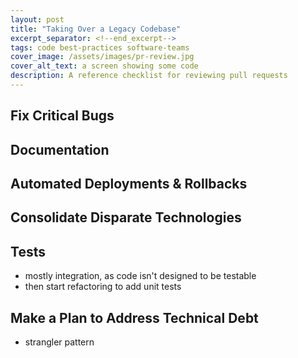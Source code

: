 ```yaml
---
layout: post
title: "Taking Over a Legacy Codebase"
excerpt_separator: <!--end_excerpt-->
tags: code best-practices software-teams
cover_image: /assets/images/pr-review.jpg
cover_alt_text: a screen showing some code
description: A reference checklist for reviewing pull requests
---
```


## Fix Critical Bugs

## Documentation

## Automated Deployments & Rollbacks

## Consolidate Disparate Technologies

## Tests
- mostly integration, as code isn't designed to be testable 
- then start refactoring to add unit tests

## Make a Plan to Address Technical Debt
- strangler pattern

